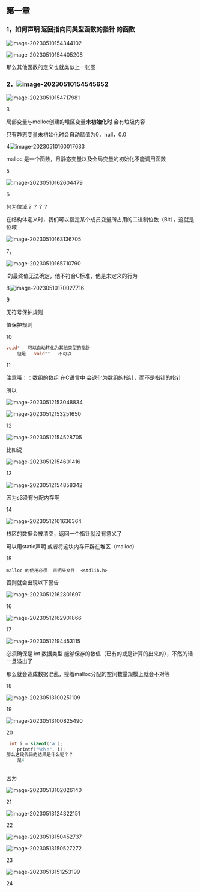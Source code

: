 ## 第一章

### 1，如何声明 返回指向同类型函数的指针 的函数



![image-20230510154344102](C:\Users\gg\AppData\Roaming\Typora\typora-user-images\image-20230510154344102.png)

![image-20230510154405208](C:\Users\gg\AppData\Roaming\Typora\typora-user-images\image-20230510154405208.png)



那么其他函数的定义也就类似上一张图



### 2，![image-20230510154545652](C:\Users\gg\AppData\Roaming\Typora\typora-user-images\image-20230510154545652.png)

![image-20230510154717981](C:\Users\gg\AppData\Roaming\Typora\typora-user-images\image-20230510154717981.png)



3

局部变量与molloc创建的堆区变量**未初始化时** 会有垃圾内容

只有静态变量未初始化时会自动赋值为0，null，0.0



4![image-20230510160017633](C:\Users\gg\AppData\Roaming\Typora\typora-user-images\image-20230510160017633.png)

malloc 是一个函数，且静态变量以及全局变量的初始化不能调用函数



5

![image-20230510162604479](C:\Users\gg\AppData\Roaming\Typora\typora-user-images\image-20230510162604479.png)

6

何为位域？？？？

在结构体定义时，我们可以指定某个成员变量所占用的二进制位数（Bit），这就是位域

![image-20230510163136705](C:\Users\gg\AppData\Roaming\Typora\typora-user-images\image-20230510163136705.png)

7，

![image-20230510165710790](C:\Users\gg\AppData\Roaming\Typora\typora-user-images\image-20230510165710790.png)

i的最终值无法确定，他不符合C标准，他是未定义的行为



8![image-20230510170027716](image-20230510170027716.png)



9

无符号保护规则

值保护规则

10

```c
void*   可以自动转化为其他类型的指针
    但是   void**   不可以 
```



11

注意哦：：数组的数组 在C语言中 会退化为数组的指针，而不是指针的指针

所以

![image-20230512153048834](C:\Users\gg\AppData\Roaming\Typora\typora-user-images\image-20230512153048834.png)





![image-20230512153251650](C:\Users\gg\AppData\Roaming\Typora\typora-user-images\image-20230512153251650.png)





12

![image-20230512154528705](C:\Users\gg\AppData\Roaming\Typora\typora-user-images\image-20230512154528705.png)

比如说

![image-20230512154601416](C:\Users\gg\AppData\Roaming\Typora\typora-user-images\image-20230512154601416.png)





13

![image-20230512154858342](C:\Users\gg\AppData\Roaming\Typora\typora-user-images\image-20230512154858342.png)

因为s3没有分配内存啊 



14

![image-20230512161636364](C:\Users\gg\AppData\Roaming\Typora\typora-user-images\image-20230512161636364.png)

栈区的数据会被清空，返回一个指针就没有意义了

可以用static声明 或者将这块内存开辟在堆区（malloc）



15

```
malloc 的使用必须  声明头文件  <stdlib.h>
```

否则就会出现以下警告

![image-20230512162801697](C:\Users\gg\AppData\Roaming\Typora\typora-user-images\image-20230512162801697.png)



16

![image-20230512162901866](C:\Users\gg\AppData\Roaming\Typora\typora-user-images\image-20230512162901866.png)



17

![image-20230512194453115](C:\Users\gg\AppData\Roaming\Typora\typora-user-images\image-20230512194453115.png)



必须确保是 int  数据类型  能够保存的数值（已有的或是计算的出来的），不然的话一旦溢出了

那么就会造成数据混乱，接着malloc分配的空间数量规模上就会不对等





18

![image-20230513100251109](C:\Users\gg\AppData\Roaming\Typora\typora-user-images\image-20230513100251109.png)



19

![image-20230513100825490](C:\Users\gg\AppData\Roaming\Typora\typora-user-images\image-20230513100825490.png)





20

```C
 int i = sizeof('a');
    printf("%d\n", i);
那么这段代码的结果是什么呢？？
    是4
    
```

因为

![image-20230513102026140](C:\Users\gg\AppData\Roaming\Typora\typora-user-images\image-20230513102026140.png)



21

![image-20230513124322151](C:\Users\gg\AppData\Roaming\Typora\typora-user-images\image-20230513124322151.png)



22

![image-20230513150452737](C:\Users\gg\AppData\Roaming\Typora\typora-user-images\image-20230513150452737.png)

![image-20230513150527272](C:\Users\gg\AppData\Roaming\Typora\typora-user-images\image-20230513150527272.png)



23

![image-20230513151253199](C:\Users\gg\AppData\Roaming\Typora\typora-user-images\image-20230513151253199.png)

24

